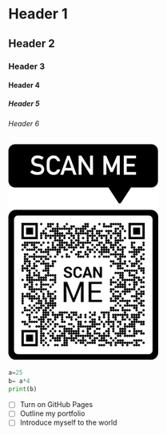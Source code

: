 # Header 1
## Header 2
### Header 3
#### Header 4
##### Header 5
###### Header 6

![picture of whatever](frame.png)


```python
a=25
b= a*4
print(b)
```

- [ ] Turn on GitHub Pages
- [ ] Outline my portfolio
- [ ] Introduce myself to the world
